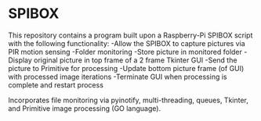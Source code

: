 # SPIBOX 
This repository contains a program built upon a Raspberry-Pi SPIBOX script with the following functionality:
-Allow the SPIBOX to capture pictures via PIR motion sensing
-Folder monitoring
-Store picture in monitored folder
-Display original picture in top frame of a 2 frame Tkinter GUI
-Send the picture to Primitive for processing
-Update bottom picture frame (of GUI) with processed image iterations
-Terminate GUI when processing is complete and restart process

Incorporates file monitoring via pyinotify, multi-threading, queues, Tkinter, and Primitive image processing (GO language).
